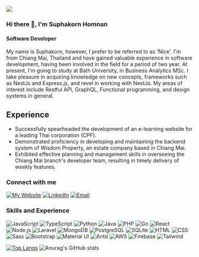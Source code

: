 ![](https://komarev.com/ghpvc/?username=SuphakornHomnan)

### Hi there 👋, I'm Suphakorn Homnan
#### Software Developer

My name is Suphakorn, however, I prefer to be referred to as 'Nice'. I'm from Chiang Mai, Thailand and have gained valuable experience in software development, having been involved in the field for a period of two year. At present, I'm going to study at Bath University, in Business Analytics MSc. I take pleasure in acquiring knowledge on new concepts, frameworks such as NestJs and Express.js, and revel in working with NestJs. My areas of interest include Restful API, GraphQL, Functional programming, and design systems in general.

## Experience
* Successfully spearheaded the development of an e-learning website for a leading Thai corporation (CPF).
* Demonstrated proficiency in developing and maintaining the backend system of Wisdom Property, an estate company based in Chiang Mai.
* Exhibited effective planning and management skills in overseeing the Chiang Mai branch's developer team, resulting in timely delivery of weekly features.

### Connect with me

[![My Website](https://img.shields.io/badge/My_Website-suphakornhomnan.github.io-informational?style=flat&logo=website&logoColor=white&color=AF9FF8)](https://suphakorn-homnan-portfolio.vercel.app/)
[![LinkedIn](https://img.shields.io/badge/LinkedIn-SuphakornHomnan-informational?style=flat&logo=LinkedIn&logoColor=white&color=077AB0)](https://www.linkedin.com/in/suphakorn-homnan-26053b210/)
[![Email](https://img.shields.io/badge/Email-supakornhomnan@gmail.com-informational?style=flat&logo=gmail&logoColor=white&color=F58899)](mailto:supakornhomnan@gmail.com)

### Skills and Experience

![JavaScript](https://img.shields.io/badge/-JavaScript-informational?style=flat&logo=JavaScript&logoColor=white&color=F7DF1E)
![TypeScript](https://img.shields.io/badge/-TypeScript-informational?style=flat&logo=TypeScript&logoColor=white&color=00ACD7)
![Python](https://img.shields.io/badge/-Python-informational?style=flat&logo=Python&logoColor=white&color=F7DF1E)
![Java](https://img.shields.io/badge/-Java-informational?style=flat&logo=Java&logoColor=white&color=00ACD7)
![PHP](https://img.shields.io/badge/-PHP-informational?style=flat&logo=PHP&logoColor=white&color=F7DF1E)
![Go](https://img.shields.io/badge/-Go-informational?style=flat&logo=Go&logoColor=white&color=00ACD7)
![React](https://img.shields.io/badge/-React-informational?style=flat&logo=React&logoColor=white&color=00ACD7)
![Node.js](https://img.shields.io/badge/-Node.js-informational?style=flat&logo=Nodejs&logoColor=white&color=00ACD7)
![Laravel](https://img.shields.io/badge/-Laravel-informational?style=flat&logo=Laravel&logoColor=white&color=F7DF1E)
![MongoDB](https://img.shields.io/badge/-MongoDB-informational?style=flat&logo=MongoDB&logoColor=white&color=F7DF1E)
![PostgreSQL](https://img.shields.io/badge/-PostgreSQL-informational?style=flat&logo=PostgreSQL&logoColor=white&color=00ACD7)
![SQLite](https://img.shields.io/badge/-SQLite-informational?style=flat&logo=SQLite&logoColor=white&color=F7DF1E)
![HTML](https://img.shields.io/badge/-HTML-informational?style=flat&logo=HTML&logoColor=white&color=00ACD7)
![CSS](https://img.shields.io/badge/-CSS-informational?style=flat&logo=CSS&logoColor=white&color=F7DF1E)
![Sass](https://img.shields.io/badge/-Sass-informational?style=flat&logo=Sass&logoColor=white&color=00ACD7)
![Bootstrap](https://img.shields.io/badge/-Bootstrap-informational?style=flat&logo=Bootstrap&logoColor=white&color=F7DF1E)
![Material UI](https://img.shields.io/badge/-Material_UI-informational?style=flat&logo=Material&logoColor=white&color=00ACD7)
![Antd](https://img.shields.io/badge/-Antd-informational?style=flat&logo=Antd&logoColor=white&color=F7DF1E)
![AWS](https://img.shields.io/badge/-AWS-informational?style=flat&logo=AWS&logoColor=white&color=00ACD7)
![Firebase](https://img.shields.io/badge/-Firebase-informational?style=flat&logo=Firebase&logoColor=white&color=F7DF1E)
![Tailwind](https://img.shields.io/badge/-Tailwind-informational?style=flat&logo=Tailwind&logoColor=white&color=00ACD7)

 
[![Top Langs](https://github-readme-stats.vercel.app/api/top-langs/?username=SuphakornHomnan&layout=compact)](https://github.com/SuphakornHomnan/SuphakornHomnan)
![Anurag's GitHub stats](https://github-readme-stats.vercel.app/api?username=SuphakornHomnan&show_icons=true)

